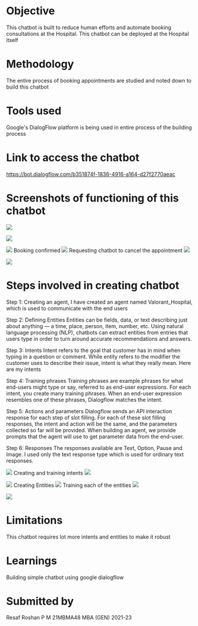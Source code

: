 # Objective
This chatbot is built to reduce human efforts and automate booking consultations at the Hospital. This chatbot can be deployed at the Hospital itself

# Methodology
The entire process of booking appointments are studied and noted down to build this chatbot

# Tools used
Google's DialogFlow platform is being used in entire process of the building process

# Link to access the chatbot
https://bot.dialogflow.com/b351874f-1836-4916-a164-d27f2770aeac

# Screenshots of functioning of this chatbot
![](Images/1.png)

![](Images/2.png)

![](Images/3.png)
Booking confirmed
![](Images/4.png)
Requesting chatbot to cancel the appointment
![](Images/5.png)

![](Images/6.png)

# Steps involved in creating chatbot

Step 1: Creating an agent, I have created an agent named Valorant_Hospital, which is used to communicate with the end users

Step 2: Defining Entities Entities can be fields, data, or text describing just about anything — a time, place, person, item, number, etc. Using natural language processing (NLP), chatbots can extract entities from entries that users type in order to turn around accurate recommendations and answers.

Step 3: Intents Intent refers to the goal that customer has in mind when typing in a question or comment. While entity refers to the modifier the customer uses to describe their issue, intent is what they really mean. Here are my intents

Step 4: Training phrases Training phrases are example phrases for what end-users might type or say, referred to as end-user expressions. For each intent, you create many training phrases. When an end-user expression resembles one of these phrases, Dialogflow matches the intent.

Step 5: Actions and parameters Dialogflow sends an API interaction response for each step of slot filling. For each of these slot filling responses, the intent and action will be the same, and the parameters collected so far will be provided. When building an agent, we provide prompts that the agent will use to get parameter data from the end-user.

Step 6: Responses The responses available are Text, Option, Pause and Image. I used only the text response type which is used for ordinary text responses.

![](Images/8.png)
Creating and training intents
![](Images/7.png)

![](Images/12.png)
Creating Entities
![](Images/9.png)
Training each of the entities
![](Images/10.png)

![](Images/11.png)

# Limitations
This chatbot requires lot more intents and entities to make it robust

# Learnings
Building simple chatbot using google dialogflow

# Submitted by
Resaf Roshan P M
21MBMA48
MBA (GEN) 2021-23



